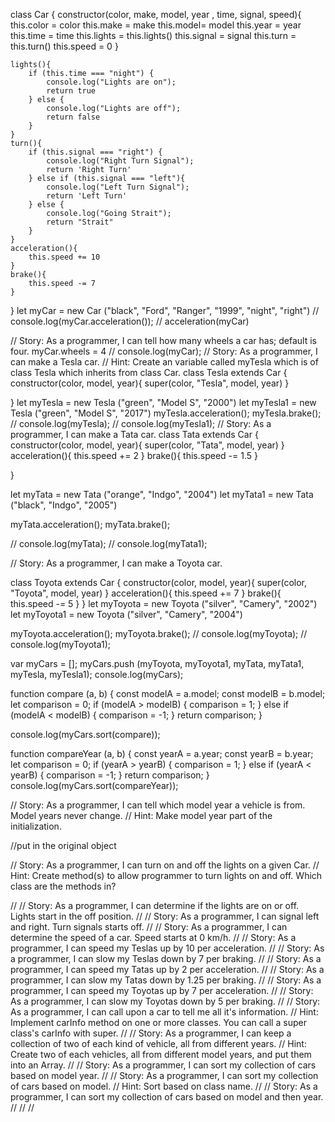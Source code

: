 class Car {
    constructor(color, make, model, year , time, signal, speed){
        this.color = color
        this.make = make
        this.model= model
        this.year = year
        this.time = time
        this.lights = this.lights()
        this.signal = signal
        this.turn = this.turn()
        this.speed = 0
    }

    lights(){
        if (this.time === "night") {
            console.log("Lights are on");
            return true
        } else {
            console.log("Lights are off");
            return false
        }
    }
    turn(){
        if (this.signal === "right") {
            console.log("Right Turn Signal");
            return 'Right Turn'
        } else if (this.signal === "left"){
            console.log("Left Turn Signal");
            return 'Left Turn'
        } else {
            console.log("Going Strait");
            return "Strait"
        }
    }
    acceleration(){
        this.speed += 10
    }
    brake(){
        this.speed -= 7
    }


}
let myCar = new Car ("black", "Ford", "Ranger", "1999", "night", "right")
// console.log(myCar.acceleration());
// acceleration(myCar)


// Story: As a programmer, I can tell how many wheels a car has; default is four.
myCar.wheels = 4
// console.log(myCar);
// Story: As a programmer, I can make a Tesla car.
// Hint: Create an variable called myTesla which is of class Tesla which inherits from class Car.
class Tesla extends Car {
    constructor(color, model, year){
    super(color, "Tesla", model, year)
    }

}
let myTesla = new Tesla ("green", "Model S", "2000")
let myTesla1 = new Tesla ("green", "Model S", "2017")
myTesla.acceleration();
myTesla.brake();
// console.log(myTesla);
// console.log(myTesla1);
// Story: As a programmer, I can make a Tata car.
class Tata extends Car {
    constructor(color, model, year){
    super(color, "Tata", model, year)
    }
    acceleration(){
        this.speed += 2
    }
    brake(){
        this.speed -= 1.5
    }

}

let myTata = new Tata ("orange", "Indgo", "2004")
let myTata1 = new Tata ("black", "Indgo", "2005")

myTata.acceleration();
myTata.brake();

// console.log(myTata);
// console.log(myTata1);


// Story: As a programmer, I can make a Toyota car.

class Toyota extends Car {
    constructor(color, model, year){
    super(color, "Toyota", model, year)
    }
    acceleration(){
        this.speed += 7
    }
    brake(){
        this.speed -= 5
    }
}
let myToyota = new Toyota ("silver", "Camery", "2002")
let myToyota1 = new Toyota ("silver", "Camery", "2004")

myToyota.acceleration();
myToyota.brake();
// console.log(myToyota);
// console.log(myToyota1);



var myCars = [];
myCars.push (myToyota, myToyota1, myTata, myTata1, myTesla, myTesla1);
console.log(myCars);

function compare (a, b) {
  const modelA = a.model;
  const modelB = b.model;
  let comparison = 0;
  if (modelA > modelB) {
    comparison = 1;
} else if (modelA < modelB) {
    comparison = -1;
  }
  return comparison;
}

console.log(myCars.sort(compare));

function compareYear (a, b) {
  const yearA = a.year;
  const yearB = b.year;
  let comparison = 0;
  if (yearA > yearB) {
    comparison = 1;
} else if (yearA < yearB) {
    comparison = -1;
  }
  return comparison;
}
console.log(myCars.sort(compareYear));

// Story: As a programmer, I can tell which model year a vehicle is from. Model years never change.
// Hint: Make model year part of the initialization.

//put in the original object

// Story: As a programmer, I can turn on and off the lights on a given Car.
// Hint: Create method(s) to allow programmer to turn lights on and off. Which class are the methods in?


//
// Story: As a programmer, I can determine if the lights are on or off. Lights start in the off position.
//
// Story: As a programmer, I can signal left and right. Turn signals starts off.
//
// Story: As a programmer, I can determine the speed of a car. Speed starts at 0 km/h.
//
// Story: As a programmer, I can speed my Teslas up by 10 per acceleration.
//
// Story: As a programmer, I can slow my Teslas down by 7 per braking.
//
// Story: As a programmer, I can speed my Tatas up by 2 per acceleration.
//
// Story: As a programmer, I can slow my Tatas down by 1.25 per braking.
//
// Story: As a programmer, I can speed my Toyotas up by 7 per acceleration.
//
// Story: As a programmer, I can slow my Toyotas down by 5 per braking.
//
// Story: As a programmer, I can call upon a car to tell me all it's information.
// Hint: Implement carInfo method on one or more classes. You can call a super class's carInfo with super.
//
// Story: As a programmer, I can keep a collection of two of each kind of vehicle, all from different years.
// Hint: Create two of each vehicles, all from different model years, and put them into an Array.
//
// Story: As a programmer, I can sort my collection of cars based on model year.
//
// Story: As a programmer, I can sort my collection of cars based on model.
// Hint: Sort based on class name.
//
// Story: As a programmer, I can sort my collection of cars based on model and then year.
//
//
//
